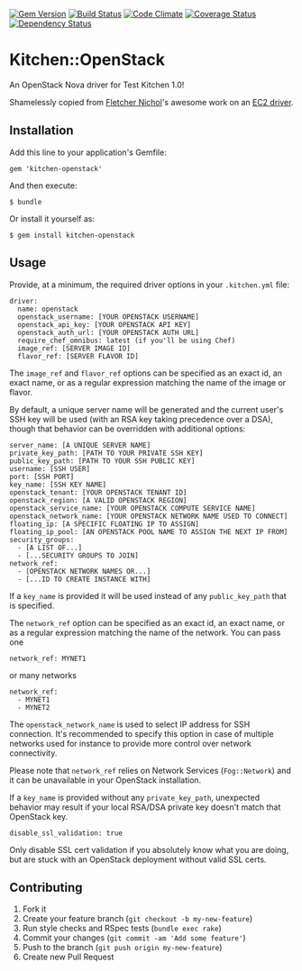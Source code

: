 [![Gem Version](https://badge.fury.io/rb/kitchen-openstack.png)](http://badge.fury.io/rb/kitchen-openstack)
[![Build Status](https://travis-ci.org/test-kitchen/kitchen-openstack.png?branch=master)](https://travis-ci.org/test-kitchen/kitchen-openstack)
[![Code Climate](https://codeclimate.com/github/test-kitchen/kitchen-openstack.png)](https://codeclimate.com/github/test-kitchen/kitchen-openstack)
[![Coverage Status](https://coveralls.io/repos/test-kitchen/kitchen-openstack/badge.png)](https://coveralls.io/r/test-kitchen/kitchen-openstack)
[![Dependency Status](https://gemnasium.com/test-kitchen/kitchen-openstack.png)](https://gemnasium.com/test-kitchen/kitchen-openstack)

# Kitchen::OpenStack

An OpenStack Nova driver for Test Kitchen 1.0!

Shamelessly copied from [Fletcher Nichol](https://github.com/fnichol)'s
awesome work on an [EC2 driver](https://github.com/opscode/kitchen-ec2).

## Installation

Add this line to your application's Gemfile:

    gem 'kitchen-openstack'

And then execute:

    $ bundle

Or install it yourself as:

    $ gem install kitchen-openstack

## Usage

Provide, at a minimum, the required driver options in your `.kitchen.yml` file:

    driver:
      name: openstack
      openstack_username: [YOUR OPENSTACK USERNAME]
      openstack_api_key: [YOUR OPENSTACK API KEY]
      openstack_auth_url: [YOUR OPENSTACK AUTH URL]
      require_chef_omnibus: latest (if you'll be using Chef)
      image_ref: [SERVER IMAGE ID]
      flavor_ref: [SERVER FLAVOR ID]

The `image_ref` and `flavor_ref` options can be specified as an exact id,
an exact name, or as a regular expression matching the name of the image or flavor.

By default, a unique server name will be generated and the current user's SSH
key will be used (with an RSA key taking precedence over a DSA), though that
behavior can be overridden with additional options:

    server_name: [A UNIQUE SERVER NAME]
    private_key_path: [PATH TO YOUR PRIVATE SSH KEY]
    public_key_path: [PATH TO YOUR SSH PUBLIC KEY]
    username: [SSH USER]
    port: [SSH PORT]
    key_name: [SSH KEY NAME]
    openstack_tenant: [YOUR OPENSTACK TENANT ID]
    openstack_region: [A VALID OPENSTACK REGION]
    openstack_service_name: [YOUR OPENSTACK COMPUTE SERVICE NAME]
    openstack_network_name: [YOUR OPENSTACK NETWORK NAME USED TO CONNECT]
    floating_ip: [A SPECIFIC FLOATING IP TO ASSIGN]
    floating_ip_pool: [AN OPENSTACK POOL NAME TO ASSIGN THE NEXT IP FROM]
    security_groups:
      - [A LIST OF...]
      - [...SECURITY GROUPS TO JOIN]
    network_ref:
      - [OPENSTACK NETWORK NAMES OR...]
      - [...ID TO CREATE INSTANCE WITH]

If a `key_name` is provided it will be used instead of any
`public_key_path` that is specified.

The `network_ref` option can be specified as an exact id, an exact name,
or as a regular expression matching the name of the network. You can pass one

    network_ref: MYNET1

or many networks

    network_ref:
      - MYNET1
      - MYNET2

The `openstack_network_name` is used to select IP address for SSH connection.
It's recommended to specify this option in case of multiple networks used for
instance to provide more control over network connectivity.

Please note that `network_ref` relies on Network Services (`Fog::Network`) and
it can be unavailable in your OpenStack installation.

If a `key_name` is provided without any `private_key_path`, unexpected
behavior may result if your local RSA/DSA private key doesn't match that
OpenStack key.

    disable_ssl_validation: true

Only disable SSL cert validation if you absolutely know what you are doing,
but are stuck with an OpenStack deployment without valid SSL certs.

## Contributing

1. Fork it
2. Create your feature branch (`git checkout -b my-new-feature`)
3. Run style checks and RSpec tests (`bundle exec rake`)
4. Commit your changes (`git commit -am 'Add some feature'`)
5. Push to the branch (`git push origin my-new-feature`)
6. Create new Pull Request
